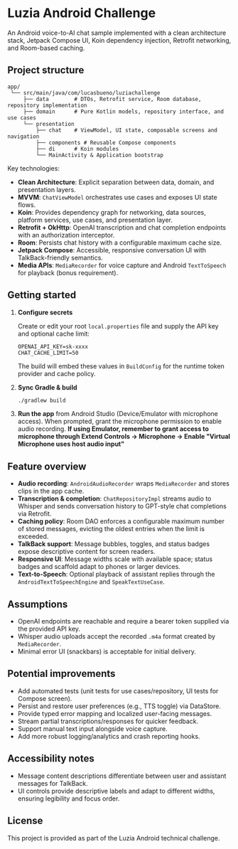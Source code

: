 # Luzia Android Challenge

An Android voice-to-AI chat sample implemented with a clean architecture stack, Jetpack Compose UI, Koin dependency injection, Retrofit networking, and Room-based caching.

## Project structure

```
app/
 └── src/main/java/com/lucasbueno/luziachallenge
     ├── data        # DTOs, Retrofit service, Room database, repository implementation
     ├── domain      # Pure Kotlin models, repository interface, and use cases
     └── presentation
         ├── chat    # ViewModel, UI state, composable screens and navigation
         ├── components # Reusable Compose components
         ├── di      # Koin modules
         └── MainActivity & Application bootstrap
```

Key technologies:

- **Clean Architecture**: Explicit separation between data, domain, and presentation layers.
- **MVVM**: `ChatViewModel` orchestrates use cases and exposes UI state flows.
- **Koin**: Provides dependency graph for networking, data sources, platform services, use cases, and presentation layer.
- **Retrofit + OkHttp**: OpenAI transcription and chat completion endpoints with an authorization interceptor.
- **Room**: Persists chat history with a configurable maximum cache size.
- **Jetpack Compose**: Accessible, responsive conversation UI with TalkBack-friendly semantics.
- **Media APIs**: `MediaRecorder` for voice capture and Android `TextToSpeech` for playback (bonus requirement).

## Getting started

1. **Configure secrets**

   Create or edit your root `local.properties` file and supply the API key and optional cache limit:

   ```properties
   OPENAI_API_KEY=sk-xxxx
   CHAT_CACHE_LIMIT=50
   ```

   The build will embed these values in `BuildConfig` for the runtime token provider and cache policy.

2. **Sync Gradle & build**

   ```bash
   ./gradlew build
   ```

3. **Run the app** from Android Studio (Device/Emulator with microphone access). When prompted, grant the microphone permission to enable audio recording.
   **If using Emulator, remember to grant access to microphone through Extend Controls -> Microphone -> Enable "Virtual Microphone uses host audio input"**

## Feature overview

- **Audio recording**: `AndroidAudioRecorder` wraps `MediaRecorder` and stores clips in the app cache.
- **Transcription & completion**: `ChatRepositoryImpl` streams audio to Whisper and sends conversation history to GPT-style chat completions via Retrofit.
- **Caching policy**: Room DAO enforces a configurable maximum number of stored messages, evicting the oldest entries when the limit is exceeded.
- **TalkBack support**: Message bubbles, toggles, and status badges expose descriptive content for screen readers.
- **Responsive UI**: Message widths scale with available space; status badges and scaffold adapt to phones or larger devices.
- **Text-to-Speech**: Optional playback of assistant replies through the `AndroidTextToSpeechEngine` and `SpeakTextUseCase`.

## Assumptions

- OpenAI endpoints are reachable and require a bearer token supplied via the provided API key.
- Whisper audio uploads accept the recorded `.m4a` format created by `MediaRecorder`.
- Minimal error UI (snackbars) is acceptable for initial delivery.

## Potential improvements

- Add automated tests (unit tests for use cases/repository, UI tests for Compose screen).
- Persist and restore user preferences (e.g., TTS toggle) via DataStore.
- Provide typed error mapping and localized user-facing messages.
- Stream partial transcriptions/responses for quicker feedback.
- Support manual text input alongside voice capture.
- Add more robust logging/analytics and crash reporting hooks.

## Accessibility notes

- Message content descriptions differentiate between user and assistant messages for TalkBack.
- UI controls provide descriptive labels and adapt to different widths, ensuring legibility and focus order.

## License

This project is provided as part of the Luzia Android technical challenge.
